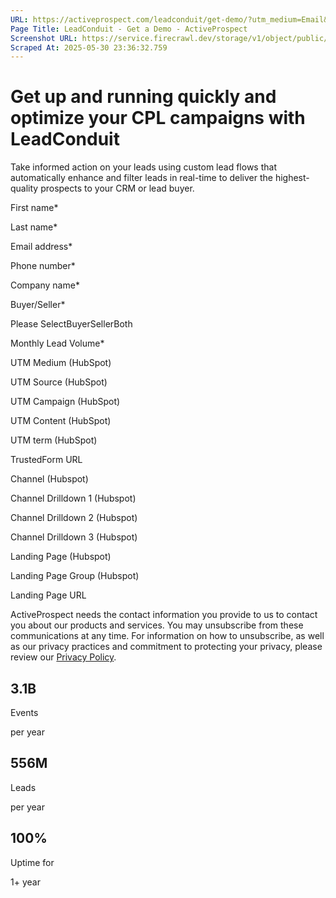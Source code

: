 ```yaml
---
URL: https://activeprospect.com/leadconduit/get-demo/?utm_medium=Email&utm_source=Website&utm_campaign=AP-Email-InsideCBM-Mar
Page Title: LeadConduit - Get a Demo - ActiveProspect
Screenshot URL: https://service.firecrawl.dev/storage/v1/object/public/media/screenshot-9c19ae42-a667-4968-a211-373a39c1984b.png
Scraped At: 2025-05-30 23:36:32.759
---
```

# Get up and running quickly and optimize your CPL campaigns with LeadConduit

Take informed action on your leads using custom lead flows that automatically enhance and filter leads in real-time to deliver the highest-quality prospects to your CRM or lead buyer.

First name\*

Last name\*

Email address\*

Phone number\*

Company name\*

Buyer/Seller\*

Please SelectBuyerSellerBoth

Monthly Lead Volume\*

UTM Medium (HubSpot)

UTM Source (HubSpot)

UTM Campaign (HubSpot)

UTM Content (HubSpot)

UTM term (HubSpot)

TrustedForm URL

Channel (Hubspot)

Channel Drilldown 1 (Hubspot)

Channel Drilldown 2 (Hubspot)

Channel Drilldown 3 (Hubspot)

Landing Page (Hubspot)

Landing Page Group (Hubspot)

Landing Page URL

ActiveProspect needs the contact information you provide to us to contact you about our products and services. You may unsubscribe from these communications at any time. For information on how to unsubscribe, as well as our privacy practices and commitment to protecting your privacy, please review our [Privacy Policy](https://activeprospect.com/privacy-policy/).

## 3.1B

Events

per year

## 556M

Leads

per year

## 100%

Uptime for

1+ year

